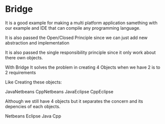 # Bridge

It is a good example for making a multi platform application samething with our example
and IDE that can compile any programming language.

It is also passed the Open/Closed Principle since we can just add new abstraction and implementation

It is also passed the  single responsibility principle since it only work about there own objects.

With Bridge It solves the problem in creating 4 Objects when we have 2 is to 2 requirements

Like Creating these objects:

JavaNetbeans
CppNetbeans
JavaEclipse
CppEclipse

Although we still have 4 objects but it separates the concern and its depencies of each objects.

Netbeans
Eclipse
Java
Cpp

